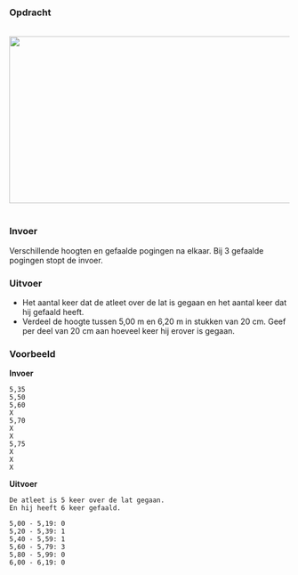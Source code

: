 ### Opdracht

<br>  
<div class="dodona-centered-group"><img src="media/zeilen.png" width="600" height="300"></div>
<br>  

### Invoer

Verschillende hoogten en gefaalde pogingen na elkaar. Bij 3 gefaalde pogingen stopt de invoer.

### Uitvoer

* Het aantal keer dat de atleet over de lat is gegaan en het aantal keer dat hij gefaald heeft.
* Verdeel de hoogte tussen 5,00 m en 6,20 m in stukken van 20 cm. Geef per deel van 20 cm aan hoeveel keer hij erover is gegaan.

### Voorbeeld

**Invoer**
    
    5,35
    5,50
    5,60
    X
    5,70
    X
    X
    5,75
    X
    X
    X
    

**Uitvoer**
    
    De atleet is 5 keer over de lat gegaan.
    En hij heeft 6 keer gefaald.
    
    5,00 - 5,19: 0
    5,20 - 5,39: 1
    5,40 - 5,59: 1
    5,60 - 5,79: 3
    5,80 - 5,99: 0
    6,00 - 6,19: 0
    
     
  
   
